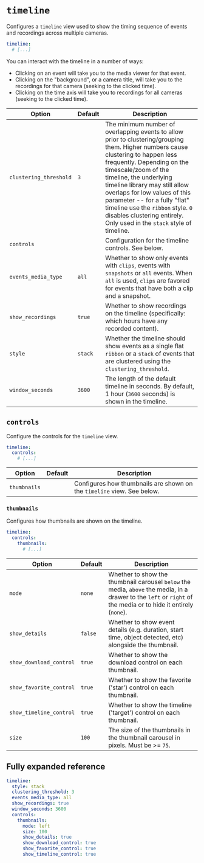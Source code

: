 # `timeline`

Configures a `timeline` view used to show the timing sequence of events and
recordings across multiple cameras.

```yaml
timeline:
  # [...]
```

You can interact with the timeline in a number of ways:

- Clicking on an event will take you to the media viewer for that event.
- Clicking on the "background", or a camera title, will take you to the recordings for that camera (seeking to the clicked time).
- Clicking on the time axis will take you to recordings for all cameras (seeking to the clicked time).

| Option                 | Default | Description                                                                                                                                                                                                                                                                                                                                                                                                                     |
| ---------------------- | ------- | ------------------------------------------------------------------------------------------------------------------------------------------------------------------------------------------------------------------------------------------------------------------------------------------------------------------------------------------------------------------------------------------------------------------------------- |
| `clustering_threshold` | `3`     | The minimum number of overlapping events to allow prior to clustering/grouping them. Higher numbers cause clustering to happen less frequently. Depending on the timescale/zoom of the timeline, the underlying timeline library may still allow overlaps for low values of this parameter -- for a fully "flat" timeline use the `ribbon` style. `0` disables clustering entirely. Only used in the `stack` style of timeline. |
| `controls`             |         | Configuration for the timeline controls. See below.                                                                                                                                                                                                                                                                                                                                                                             |
| `events_media_type`    | `all`   | Whether to show only events with `clips`, events with `snapshots` or `all` events. When `all` is used, `clips` are favored for events that have both a clip and a snapshot.                                                                                                                                                                                                                                                     |
| `show_recordings`      | `true`  | Whether to show recordings on the timeline (specifically: which hours have any recorded content).                                                                                                                                                                                                                                                                                                                               |
| `style`                | `stack` | Whether the timeline should show events as a single flat `ribbon` or a `stack` of events that are clustered using the `clustering_threshold`.                                                                                                                                                                                                                                                                                   |
| `window_seconds`       | `3600`  | The length of the default timeline in seconds. By default, 1 hour (`3600` seconds) is shown in the timeline.                                                                                                                                                                                                                                                                                                                    |

## `controls`

Configure the controls for the `timeline` view.

```yaml
timeline:
  controls:
    # [...]
```

| Option       | Default | Description                                                            |
| ------------ | ------- | ---------------------------------------------------------------------- |
| `thumbnails` |         | Configures how thumbnails are shown on the `timeline` view. See below. |

### `thumbnails`

Configures how thumbnails are shown on the timeline.

```yaml
timeline:
  controls:
    thumbnails:
      # [...]
```

| Option                  | Default | Description                                                                                                                                                     |
| ----------------------- | ------- | --------------------------------------------------------------------------------------------------------------------------------------------------------------- |
| `mode`                  | `none`  | Whether to show the thumbnail carousel `below` the media, `above` the media, in a drawer to the `left` or `right` of the media or to hide it entirely (`none`). |
| `show_details`          | `false` | Whether to show event details (e.g. duration, start time, object detected, etc) alongside the thumbnail.                                                        |
| `show_download_control` | `true`  | Whether to show the download control on each thumbnail.                                                                                                         |
| `show_favorite_control` | `true`  | Whether to show the favorite ('star') control on each thumbnail.                                                                                                |
| `show_timeline_control` | `true`  | Whether to show the timeline ('target') control on each thumbnail.                                                                                              |
| `size`                  | `100`   | The size of the thumbnails in the thumbnail carousel in pixels. Must be &gt;= `75`.                                                                             |

## Fully expanded reference

[](common/expanded-warning.md ':include')

```yaml
timeline:
  style: stack
  clustering_threshold: 3
  events_media_type: all
  show_recordings: true
  window_seconds: 3600
  controls:
    thumbnails:
      mode: left
      size: 100
      show_details: true
      show_download_control: true
      show_favorite_control: true
      show_timeline_control: true
```
